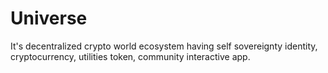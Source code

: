 # Universe
It's decentralized crypto world ecosystem having self sovereignty identity, cryptocurrency, utilities token, community interactive app. 
